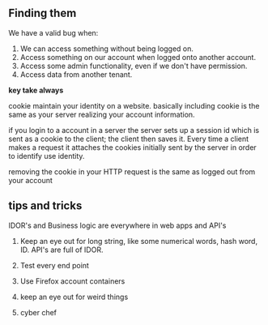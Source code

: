 <h2>Finding them</h2>

We have a valid bug when:
1. We can access something without being logged on.
2. Access something on our account when logged onto another account.
3. Access some admin functionality, even if we don't have permission. 
4. Access data from another tenant.


<b>key take always</b>

cookie maintain your identity on a website.
basically including cookie is the same as your server
realizing your account information.

if you login to a account in a server the server 
sets up a session id which is sent as a cookie
to the client; the client then saves it.
Every time a client makes a request it attaches
the cookies initially sent by the server in 
order to identify use identity. 

removing the cookie in your HTTP request 
is the same as logged out from your account

<h2>tips and tricks</h2>

IDOR's and Business logic are everywhere
in web apps and API's

1. Keep an eye out for long string,
   like some numerical words, hash word,
   ID. 
   API's are full of IDOR.

2. Test every end point
3. Use Firefox account containers
4. keep an eye out for weird things
5. cyber chef


